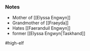 ### Notes

- Mother of [[Elyssa Engwyn]]
- Grandmother of [[Fraeyda]]
- Hates [[Faeranduil Engwyn]]
- former [[Elyssa Engwyn|Taskhand]]

#high-elf 